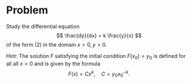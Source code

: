 # Problem
Study the differential equation
$$
\frac{dy}{dx} = k \frac{y}{x}
$$
of the form (2) in the domain $x > 0, y > 0$.

Hint: The solution $F$ satisfying the initial condition $F(x_0) = y_0$  is defined for all all $x > 0$ and is given by the formula
$$
F(x) = Cx^k,\quad C = y_0x_0^{-k}.
$$